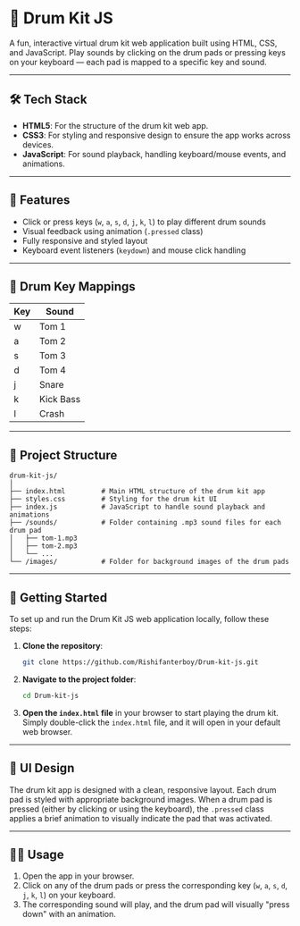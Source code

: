 # 🥁 Drum Kit JS

A fun, interactive virtual drum kit web application built using HTML, CSS, and JavaScript. Play sounds by clicking on the drum pads or pressing keys on your keyboard — each pad is mapped to a specific key and sound.

---

## 🛠️ Tech Stack

- **HTML5**: For the structure of the drum kit web app.
- **CSS3**: For styling and responsive design to ensure the app works across devices.
- **JavaScript**: For sound playback, handling keyboard/mouse events, and animations.

---

## 🔑 Features

- Click or press keys (`w`, `a`, `s`, `d`, `j`, `k`, `l`) to play different drum sounds  
- Visual feedback using animation (`.pressed` class)  
- Fully responsive and styled layout  
- Keyboard event listeners (`keydown`) and mouse click handling  

---

## 🎹 Drum Key Mappings

| Key | Sound      |
|-----|------------|
| w   | Tom 1      |
| a   | Tom 2      |
| s   | Tom 3      |
| d   | Tom 4      |
| j   | Snare      |
| k   | Kick Bass  |
| l   | Crash      |

---

## 📂 Project Structure

```
drum-kit-js/
│
├── index.html         # Main HTML structure of the drum kit app
├── styles.css         # Styling for the drum kit UI
├── index.js           # JavaScript to handle sound playback and animations
├── /sounds/           # Folder containing .mp3 sound files for each drum pad
│   ├── tom-1.mp3
│   ├── tom-2.mp3
│   └── ...
└── /images/           # Folder for background images of the drum pads
```

---

## 🚀 Getting Started

To set up and run the Drum Kit JS web application locally, follow these steps:

1. **Clone the repository**:
    ```bash
    git clone https://github.com/Rishifanterboy/Drum-kit-js.git
    ```

2. **Navigate to the project folder**:
    ```bash
    cd Drum-kit-js
    ```

3. **Open the `index.html` file** in your browser to start playing the drum kit. Simply double-click the `index.html` file, and it will open in your default web browser.

---

## 🎨 UI Design

The drum kit app is designed with a clean, responsive layout. Each drum pad is styled with appropriate background images. When a drum pad is pressed (either by clicking or using the keyboard), the `.pressed` class applies a brief animation to visually indicate the pad that was activated.

---

## 🧑‍💻 Usage

1. Open the app in your browser.
2. Click on any of the drum pads or press the corresponding key (`w`, `a`, `s`, `d`, `j`, `k`, `l`) on your keyboard.
3. The corresponding sound will play, and the drum pad will visually "press down" with an animation.




